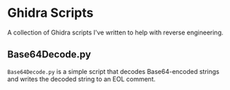 # Ghidra Scripts

A collection of Ghidra scripts I've written to help with reverse engineering.

## Base64Decode.py

`Base64Decode.py` is a simple script that decodes Base64-encoded strings and writes the decoded string to an EOL comment.
